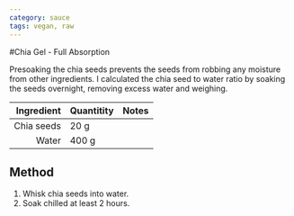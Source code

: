 ```yaml
---
category: sauce
tags: vegan, raw
---
```


#Chia Gel - Full Absorption

Presoaking the chia seeds prevents the seeds from robbing any moisture from other ingredients. I calculated the chia seed to water ratio by soaking the seeds overnight, removing excess water and weighing.  

Ingredient | Quantitity | Notes 
---------: | :--------- | :----
Chia seeds | 20 g | 
Water | 400 g | | 

## Method 
1. Whisk chia seeds into water.
2. Soak chilled at least 2 hours. 
